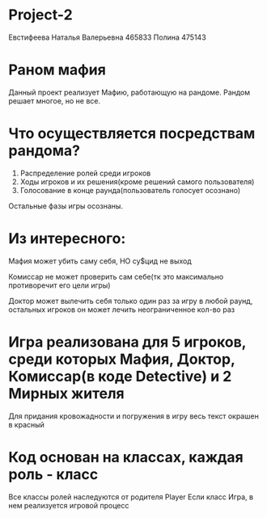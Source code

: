 # Project-2
Евстифеева Наталья Валерьевна 465833
Полина 475143

# Раном мафия
Данный проект реализует Мафию, работающую на рандоме. Рандом решает многое, но не все.

# Что осуществляется посредствам рандома?
1) Распределение ролей среди игроков
2) Ходы игроков и их решения(кроме решений самого пользователя)
3) Голосование в конце раунда(пользователь голосует осознано)

Остальные фазы игры осознаны.
# Из интересного:
Мафия может убить саму себя, НО су$цид не выход

Комиссар не может проверить сам себе(тк это максимально противоречит его цели игры)

Доктор может вылечить себя только один раз за игру в любой раунд, остальных игроков он может лечить неограниченное кол-во раз

# Игра реализована для 5 игроков, среди которых Мафия, Доктор, Комиссар(в коде Detective) и 2 Мирных жителя
Для придания кровожадности и погружения в игру весь текст окрашен в красный

# Код основан на классах, каждая роль - класс
Все классы ролей наследуются от родителя Player 
Если класс Игра, в нем реализуется игровой процесс
#
#
#
#
#
#
#
#
#
#
#
#
#
#
#
#
#
#
#
#
#
#
#
#
#
#
#
#
#
#



